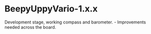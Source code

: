 # BeepyUppyVario-1.x.x
Development stage, working compass and barometer. - Improvements needed across the board. 
